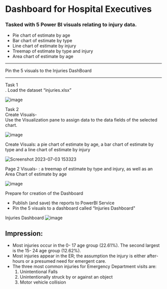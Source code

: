 # Dashboard for Hospital Executives

### Tasked with 5 Power BI visuals relating to injury data.
* Pie chart of estimate by age
* Bar chart of estimate by type
* Line chart of estimate by injury
* Treemap of estimate by type and injury
* Area chart of estimate by age
  
***
Pin the 5 visuals to the Injuries DashBoard
***

Task 1  
. Load the dataset “injuries.xlsx”   


 ![image](https://github.com/LaneanL/Visualizations-Using-Tableau-Poweer-BI-SnowFlake-Looker-Studio/assets/132226337/2da3bcba-c89d-4aa8-b0f8-1926799a4468)

  
Task 2  
Create Visuals-   
Use the Visualization pane to assign data to the  data fields of the selected chart.  


 ![image](https://github.com/LaneanL/Visualizations-Using-Tableau-Poweer-BI-SnowFlake-Looker-Studio/assets/132226337/c2fa7eec-a4ea-4ced-b6a3-dd26073168ba)


Create Visuals: a pie chart of estimate by age, a bar chart of estimate by type and a line chart of estimate by injury  
  
![Screenshot 2023-07-03 153323](https://github.com/LaneanL/Visualizations-Using-Tableau-Poweer-BI-SnowFlake-Looker-Studio/assets/132226337/aa5bbba8-835a-413f-b40f-80c74a1797d2)  

  
Page 2 Visuals- : a treemap of estimate by type and injury, as well as an Area Chart of estimate by age  
  
![image](https://github.com/LaneanL/Visualizations-Using-Tableau-Poweer-BI-SnowFlake-Looker-Studio/assets/132226337/500eaf59-a2d0-4d96-91a1-6b77df492503)


Prepare for creation of the Dashboard  
* Publish (and save) the reports to PowerBI Service
* Pin the 5 visuals to a dashboard called “Injuries Dashboard"

    
Injuries Dashboard
![image](https://github.com/LaneanL/Visualizations-Using-Tableau-Poweer-BI-SnowFlake-Looker-Studio/assets/132226337/fd091552-f81e-491f-bb78-cf986e47b581)

## Impression:
* Most injuries occur in the 0- 17 age group (22.61%). The second largest is the 15- 24 age group (12.62%).
* Most injuries appear in the ER; the assumption the injury is either after-hours or a presumed need for emergent care.
* The three most common injuries for Emergency Department visits are:
   1. Unintentional Falls
   2. Unintentionally struck by or against an object
   3. Motor vehicle collision

